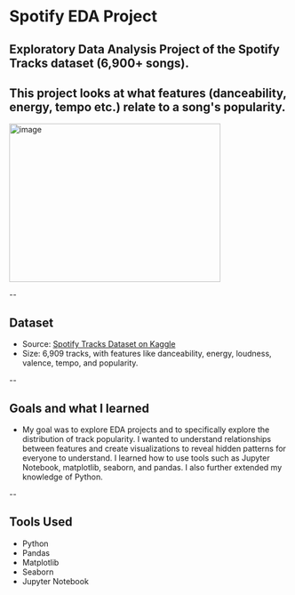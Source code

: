 # Spotify EDA Project
## Exploratory Data Analysis Project of the Spotify Tracks dataset (6,900+ songs).
## This project looks at what features (danceability, energy, tempo etc.) relate to a song's popularity.
<img width="380" height="285" alt="image" src="https://github.com/user-attachments/assets/42ce9b89-cf01-4188-a9c1-707fcd83cf97" />

--

## Dataset
- Source: [Spotify Tracks Dataset on Kaggle](https://www.kaggle.com/datasets/maharshipandya/-spotify-tracks-dataset)
- Size: 6,909 tracks, with features like danceability, energy, loudness, valence, tempo, and popularity.

--

## Goals and what I learned
- My goal was to explore EDA projects and to specifically explore the distribution of track popularity. I wanted to understand relationships between features and create visualizations to reveal hidden patterns for everyone to understand. I learned how to use tools such as Jupyter Notebook, matplotlib, seaborn, and pandas. I also further extended my knowledge of Python.

--

## Tools Used
- Python
- Pandas
- Matplotlib
- Seaborn
- Jupyter Notebook
